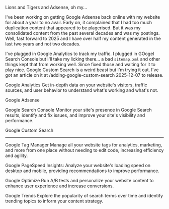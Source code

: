 
Lions and Tigers and Adsense, oh my...

I've been working on getting Google Adsense back online with my website for about a year to no avail. Early on, it complained that I had too much duplication content that appeared to be plagerised. But it was my consolidated content from the past several decades and was my postings. Well, fast forward to 2025 and I have over half my content generated in the last two years and not two decades.

I've plugged in Google Analytics to track my traffic.
I plugged in GOogel Search Console but I'll take my licking there... a bad `sitemap.xml` and other things kept that from working well. Since fixed those and waiting for it to play nice.
Google Custom Search is a weird beast but I'm trying it out. I've got an article on it at /adding-google-custom-search 2025-12-07 to release.

Google Analytics
Get in-depth data on your website's visitors, traffic sources, and user behavior to understand what's working and what's not. 

Google Adsense

Google Search Console
Monitor your site's presence in Google Search results, identify and fix issues, and improve your site's visibility and performance. 

Google Custom Search

---

Google Tag Manager
Manage all your website tags for analytics, marketing, and more from one place without needing to edit code, increasing efficiency and agility. 

Google PageSpeed Insights:
Analyze your website's loading speed on desktop and mobile, providing recommendations to improve performance. 

Google Optimize
Run A/B tests and personalize your website content to enhance user experience and increase conversions.

Google Trends
Explore the popularity of search terms over time and identify trending topics to inform your content strategy. 
